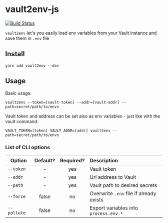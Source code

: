 # vault2env-js

[![Build Status](https://travis-ci.org/kiwicom/vault2env-js.svg?branch=ci-tests)](https://travis-ci.org/kiwicom/vault2env-js)

`vault2env` let's you easily load env variables from your Vault instance and save them in `.env` file

## Install

`yarn add vault2env --dev`

## Usage

Basic usage:

`vault2env --token=[vault-token] --addr=[vault-addr] --path=secret/path/to/envs`

Vault token and address can be set also as env variables - just like with the vault command:

`VAULT_TOKEN=[token] VAULT_ADDR=[addr] vault2env --path=secret/path/to/envs`

### List of CLI options

| Option        | Default?   | Required? | Description                               |
| ------------- |:----------:|:---------:|:------------------------------------------|
| `--token`     | -          | yes       | Vault token                               |
| `--addr`      | -          | yes       | Url address to Vault                      | 
| `--path`      | -          | yes       | Vault path to desired secrets             |
| `--force`     | false      | no        | Overwrite `.env` file if already exists   |
| `--pollute`   | false      | no        | Export variables into `process.env.*`     |

